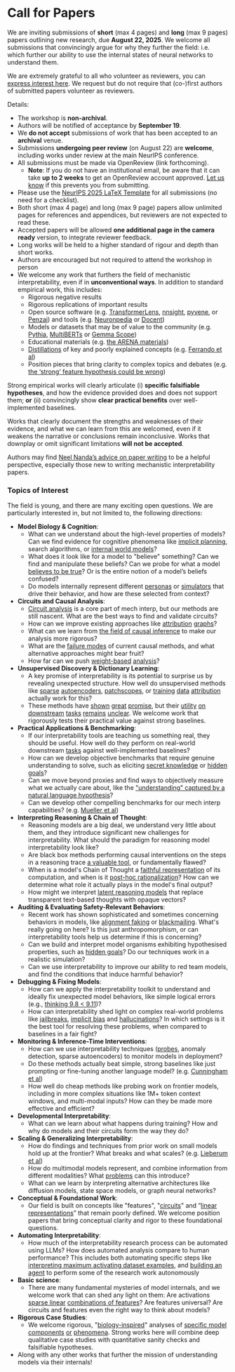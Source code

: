 # Call for Papers
We are inviting submissions of **short** (max 4 pages) and **long** (max 9 pages) papers outlining new research, due **August 22, 2025**. We welcome all submissions that convincingly argue for why they further the field: i.e. which further our ability to use the internal states of neural networks to understand them. 

We are extremely grateful to all who volunteer as reviewers, you can [express interest here](https://www.google.com/url?q=https://docs.google.com/forms/d/e/1FAIpQLSdiw1SJllzoTz_nqzDTzTOGb9DV3W_truQyh-WvYj_QGIi7Mg/viewform?usp%3Ddialog&sa=D&source=editors&ust=1752460623038383&usg=AOvVaw3XZkFNx6AxlLmoYCLeNqHR). We request but do not require that (co-)first authors of submitted papers volunteer as reviewers. 

Details: 
* The workshop is **non-archival**.
* Authors will be notified of acceptance by **September 19**.
* We **do not accept** submissions of work that has been accepted to an **archival** venue.
* Submissions **undergoing peer review** (on August 22) are **welcome**, including works under review at the main NeurIPS conference.
* All submissions must be made via OpenReview (link forthcoming).
  * **Note**: If you do not have an institutional email, be aware that it can take **up to 2 weeks** to get an OpenReview account approved. [Let us know](mailto:neurips2025@mechinterpworkshop.com) if this prevents you from submitting.
* Please use the [NeurIPS 2025 LaTeX Template](https://www.google.com/url?q=https://media.neurips.cc/Conferences/NeurIPS2025/Styles.zip&sa=D&source=editors&ust=1752460623039535&usg=AOvVaw3MwXnvvzubODl-ykHWulBb) for all submissions (no need for a checklist).
* Both short (max 4 page) and long (max 9 page) papers allow unlimited pages for references and appendices, but reviewers are not expected to read these.
* Accepted papers will be allowed **one additional page in the camera ready** version, to integrate reviewer feedback.
* Long works will be held to a higher standard of rigour and depth than short works.
* Authors are encouraged but not required to attend the workshop in person
* We welcome any work that furthers the field of mechanistic interpretability, even if in **unconventional ways**. In addition to standard empirical work, this includes:
  * Rigorous negative results
  * Rigorous replications of important results
  * Open source software (e.g. [TransformerLens](https://www.google.com/url?q=https://github.com/neelnanda-io/TransformerLens&sa=D&source=editors&ust=1752460623040428&usg=AOvVaw2EMY-PKRHNVzCgkHpqv4eb), [nnsight](https://www.google.com/url?q=https://github.com/ndif-team/nnsight&sa=D&source=editors&ust=1752460623040486&usg=AOvVaw0AFmcHTEv_8zFBmcnE-_Lk), [pyvene](https://www.google.com/url?q=https://github.com/stanfordnlp/pyvene/tree/main/pyvene/models/mlp&sa=D&source=editors&ust=1752460623040552&usg=AOvVaw2w6nDJZQMDx24jC9oHpGw1), or [Penzai](https://www.google.com/url?q=https://github.com/google-deepmind/penzai&sa=D&source=editors&ust=1752460623040619&usg=AOvVaw0ML_K4utwtJ0lTV77IpFY4)) and tools (e.g. [Neuronpedia](https://www.google.com/url?q=http://neuronpedia.org&sa=D&source=editors&ust=1752460623040681&usg=AOvVaw37clMvROswqa30pEKeqFOp) or [Docent](https://www.google.com/url?q=https://transluce.org/introducing-docent&sa=D&source=editors&ust=1752460623040751&usg=AOvVaw2yX-63DcjV9JeI1lXjOg3w))
  * Models or datasets that may be of value to the community (e.g. [Pythia](https://www.google.com/url?q=https://arxiv.org/abs/2304.01373&sa=D&source=editors&ust=1752460623040886&usg=AOvVaw1jRVvIdNwDCeJ9rHkcvpLV), [MultiBERTs](https://www.google.com/url?q=https://arxiv.org/abs/2106.16163&sa=D&source=editors&ust=1752460623040939&usg=AOvVaw1ueV7HeUwJ9XtDa1Lw1pn8) or [Gemma Scope](https://www.google.com/url?q=https://arxiv.org/abs/2408.05147&sa=D&source=editors&ust=1752460623040993&usg=AOvVaw2MNhm3Pho7cQZIWlG3II8g))
  * Educational materials (e.g. [the ARENA materials](https://www.google.com/url?q=https://arena3-chapter1-transformer-interp.streamlit.app/&sa=D&source=editors&ust=1752460623041121&usg=AOvVaw2hq2E4IUk7Neja6ufEUmsy))
  * [Distillations](https://www.google.com/url?q=https://distill.pub/2017/research-debt/&sa=D&source=editors&ust=1752460623041216&usg=AOvVaw21GgPbfs7XE7cNhW_Wmll_) of key and poorly explained concepts (e.g. [Ferrando et al](https://www.google.com/url?q=https://arxiv.org/abs/2405.00208&sa=D&source=editors&ust=1752460623041317&usg=AOvVaw3GOqMFTxUAuAH6mD1YujG5))
  * Position pieces that bring clarity to complex topics and debates (e.g. [the ‘strong’ feature hypothesis could be wrong](https://www.google.com/url?q=https://www.alignmentforum.org/posts/tojtPCCRpKLSHBdpn/the-strong-feature-hypothesis-could-be-wrong&sa=D&source=editors&ust=1752460623041518&usg=AOvVaw0h0qkc6cps8GvDMZ-1Mz2V))

Strong empirical works will clearly articulate (i) **specific falsifiable hypotheses**, and how the evidence provided does and does not support them; **or** (ii) convincingly show **clear practical benefits** over well-implemented baselines. 

Works that clearly document the strengths and weaknesses of their evidence, and what we can learn from this are welcomed, even if it weakens the narrative or conclusions remain inconclusive. Works that downplay or omit significant limitations **will not be accepted**. 

Authors may find [Neel Nanda’s advice on paper writing](https://www.google.com/url?q=https://www.alignmentforum.org/posts/eJGptPbbFPZGLpjsp/highly-opinionated-advice-on-how-to-write-ml-papers&sa=D&source=editors&ust=1752460623042302&usg=AOvVaw2nZPJTfruarzZI0g81z4na) to be a helpful perspective, especially those new to writing mechanistic interpretability papers. 
### Topics of Interest
The field is young, and there are many exciting open questions. We are particularly interested in, but not limited to, the following directions: 
* **Model Biology & Cognition**:
  * What can we understand about the high-level properties of models? Can we find evidence for cognitive phenomena like [implicit planning](https://www.google.com/url?q=https://transformer-circuits.pub/2025/attribution-graphs/biology.html%23dives-poems&sa=D&source=editors&ust=1752460623042885&usg=AOvVaw1u2ed_ecZi2WKipylsC9WV), search algorithms, or [internal world models](https://www.google.com/url?q=https://arxiv.org/abs/2210.13382&sa=D&source=editors&ust=1752460623042976&usg=AOvVaw0avyxCDlRffvM7Y3fhGAjL)?
  * What does it look like for a model to "believe" something? Can we find and manipulate these beliefs? Can we probe for what a model [believes to be true](https://www.google.com/url?q=https://arxiv.org/abs/2310.06824&sa=D&source=editors&ust=1752460623043179&usg=AOvVaw2Jphm127L5qlv0G8GelFKP)? Or is the entire notion of a model’s beliefs confused?
  * Do models internally represent different [personas](https://www.google.com/url?q=https://arxiv.org/abs/2406.12094&sa=D&source=editors&ust=1752460623043351&usg=AOvVaw0XdjM7fDQ4_JfpOqOl-DVC) or [simulators](https://www.google.com/url?q=https://www.nature.com/articles/s41586-023-06647-8&sa=D&source=editors&ust=1752460623043421&usg=AOvVaw3vDKKcEHn7OV210EMsRGGE) that drive their behavior, and how are these selected from context?
* **Circuits and Causal Analysis**:
  * [Circuit analysis](https://www.google.com/url?q=https://distill.pub/2020/circuits/zoom-in/&sa=D&source=editors&ust=1752460623043618&usg=AOvVaw0EQYF2TZRF7OlnDjF1CAmz) is a core part of mech interp, but our methods are still nascent. What are the best ways to find and validate circuits?
  * How can we improve existing approaches like [attribution](https://www.google.com/url?q=https://arxiv.org/abs/2406.11944&sa=D&source=editors&ust=1752460623043828&usg=AOvVaw1DJ6jQiIlKLZMxQ5SQyQsl) [graphs](https://www.google.com/url?q=https://transformer-circuits.pub/2025/attribution-graphs/methods.html&sa=D&source=editors&ust=1752460623043896&usg=AOvVaw2B0HpxXm5wPE--2RIXS-DZ)?
  * What can we learn from [the field of causal inference](https://www.google.com/url?q=https://arxiv.org/abs/2407.04690&sa=D&source=editors&ust=1752460623044011&usg=AOvVaw1Zt3owBzhWZ3lh0CfhC8Hd) to make our analysis more rigorous?
  * What are the [failure modes](https://www.google.com/url?q=https://arxiv.org/abs/2307.15771&sa=D&source=editors&ust=1752460623044128&usg=AOvVaw2CFFAq0IIZNDKzFl_HJHO3) of current causal methods, and what alternative approaches might bear fruit?
  * How far can we push [weight-based](https://www.google.com/url?q=https://arxiv.org/abs/2301.05217&sa=D&source=editors&ust=1752460623044289&usg=AOvVaw0CtSkc9CckRJSUNz2cXdSy) [analysis](https://www.google.com/url?q=https://arxiv.org/abs/2410.08417&sa=D&source=editors&ust=1752460623044342&usg=AOvVaw2B7R_1MEN9tCl-S8tfqPa8)?
* **Unsupervised Discovery & Dictionary Learning**:
  * A key promise of interpretability is its potential to surprise us by revealing unexpected structure. How well do unsupervised methods like [sparse](https://www.google.com/url?q=https://arxiv.org/abs/2103.15949&sa=D&source=editors&ust=1752460623044616&usg=AOvVaw0hEb2R8RHLYuD08aJVRMHx) [autoencoders](https://www.google.com/url?q=https://transformer-circuits.pub/2023/monosemantic-features&sa=D&source=editors&ust=1752460623044686&usg=AOvVaw168SuUFDtfuBH53ZNG0Sxb), [patch](https://www.google.com/url?q=https://arxiv.org/abs/2401.06102&sa=D&source=editors&ust=1752460623044736&usg=AOvVaw2sZ0__Dzt2H5vHFpcLYzjN)[scopes](https://www.google.com/url?q=https://arxiv.org/abs/2403.10949v2&sa=D&source=editors&ust=1752460623044774&usg=AOvVaw0p3ji9s3fdaPwPzuqDhGG7), or [training](https://www.google.com/url?q=https://proceedings.mlr.press/v70/koh17a?ref%3Dhttps://githubhelp.com&sa=D&source=editors&ust=1752460623044846&usg=AOvVaw0rCqifBKknkzOG7jkGVNtS) [data](https://www.google.com/url?q=https://arxiv.org/abs/2308.03296&sa=D&source=editors&ust=1752460623044895&usg=AOvVaw092gZZpoAY7dMAJHkJFl3F) [attribution](https://www.google.com/url?q=https://arxiv.org/abs/2205.11482&sa=D&source=editors&ust=1752460623044950&usg=AOvVaw2ZgqWBxKSU2WczWfw5j2DV) actually work for this?
  * These methods have [shown](https://www.google.com/url?q=https://transformer-circuits.pub/2024/scaling-monosemanticity/index.html&sa=D&source=editors&ust=1752460623045078&usg=AOvVaw08daSEFEZSoFGIh-jLElGa) [great](https://www.google.com/url?q=https://transformer-circuits.pub/2025/attribution-graphs/biology.html&sa=D&source=editors&ust=1752460623045150&usg=AOvVaw1VjBcfQvZsKhNmdybStZF3) [promise](https://www.google.com/url?q=https://arxiv.org/abs/2503.10965&sa=D&source=editors&ust=1752460623045200&usg=AOvVaw1QS_DZv-ZMvPp8w1QINcry), but their [utility](https://www.google.com/url?q=https://arxiv.org/abs/2502.16681&sa=D&source=editors&ust=1752460623045260&usg=AOvVaw0W0lNckyhnF5JpV6OH0m9W) [on](https://www.google.com/url?q=https://www.tilderesearch.com/blog/sieve&sa=D&source=editors&ust=1752460623045311&usg=AOvVaw2ILwnnYDv_0awhDpOaKg1q) [downstream](https://www.google.com/url?q=https://arxiv.org/abs/2501.17148&sa=D&source=editors&ust=1752460623045364&usg=AOvVaw2M_U_-pYXV9srLzAtMx7P5) [tasks](https://www.google.com/url?q=https://transformer-circuits.pub/2024/features-as-classifiers/index.html&sa=D&source=editors&ust=1752460623045436&usg=AOvVaw1-uUyl73TKQ4ij2xH9dvyF) [remains](https://www.google.com/url?q=https://arxiv.org/abs/2502.04382&sa=D&source=editors&ust=1752460623045492&usg=AOvVaw2gKLep2tgBzFPE4do-jthf) [unclear](https://www.google.com/url?q=https://www.alignmentforum.org/posts/4uXCAJNuPKtKBsi28/negative-results-for-saes-on-downstream-tasks&sa=D&source=editors&ust=1752460623045605&usg=AOvVaw37k_oyjo9NpEdRUQ6gXQ3j). We welcome work that rigorously tests their practical value against strong baselines.
* **Practical Applications & Benchmarking**:
  * If our interpretability tools are teaching us something real, they should be useful. How well do they perform on real-world downstream [tasks](https://www.google.com/url?q=https://www.lesswrong.com/posts/wGRnzCFcowRCrpX4Y/downstream-applications-as-validation-of-interpretability&sa=D&source=editors&ust=1752460623046007&usg=AOvVaw31d6iT45jkgYM3pXpIQZIu) against well-implemented baselines?
  * How can we develop objective benchmarks that require genuine understanding to solve, such as eliciting [secret knowledge](https://www.google.com/url?q=https://arxiv.org/abs/2505.14352&sa=D&source=editors&ust=1752460623046252&usg=AOvVaw1sRRKZI15m-i2Pz9AFWX3o) or [hidden goals](https://www.google.com/url?q=https://arxiv.org/abs/2503.10965&sa=D&source=editors&ust=1752460623046316&usg=AOvVaw0PgsoGoh_JIIkmE2e47NFZ)?
  * Can we move beyond proxies and find ways to objectively measure what we actually care about, like the ["understanding" captured by a natural language hypothesis](https://www.google.com/url?q=https://arxiv.org/abs/2502.04382&sa=D&source=editors&ust=1752460623046521&usg=AOvVaw2XLtYEd7gIb3hqDVe_MtaM)?
  * Can we develop other compelling benchmarks for our mech interp capabilities? (e.g. [Mueller et al](https://www.google.com/url?q=https://arxiv.org/abs/2504.13151&sa=D&source=editors&ust=1752460623046666&usg=AOvVaw0KWmBERf-y5Fpz7prRQGb-))
* **Interpreting Reasoning & Chain of Thought**:
  * Reasoning models are a big deal, we understand very little about them, and they introduce significant new challenges for interpretability. What should the paradigm for reasoning model interpretability look like?
  * Are black box methods performing causal interventions on the steps in a reasoning trace [a valuable tool](https://www.google.com/url?q=https://arxiv.org/abs/2506.19143&sa=D&source=editors&ust=1752460623047093&usg=AOvVaw3p77_juvk52ZaCDljHEHFn), or fundamentally flawed?
  * When is a model's Chain of Thought a [faithful representation](https://www.google.com/url?q=https://arxiv.org/abs/2305.04388&sa=D&source=editors&ust=1752460623047236&usg=AOvVaw10OXjua2wnLXcHrqOxYyV9) of its computation, and when is it [post-hoc rationalization](https://www.google.com/url?q=https://arxiv.org/abs/2503.08679&sa=D&source=editors&ust=1752460623047331&usg=AOvVaw3FZKTgKFFw6ZKztVHSmcbo)? How can we determine what role it actually plays in the model's final output?
  * How might we interpret [latent reasoning models](https://www.google.com/url?q=https://arxiv.org/abs/2412.06769&sa=D&source=editors&ust=1752460623047525&usg=AOvVaw2hNtWxUf4Dm4_0UG-2-6Ay) that replace transparent text-based thoughts with opaque vectors?
* **Auditing & Evaluating Safety-Relevant Behaviors**:
  * Recent work has shown sophisticated and sometimes concerning behaviors in models, like [alignment faking](https://www.google.com/url?q=https://arxiv.org/abs/2412.14093&sa=D&source=editors&ust=1752460623047825&usg=AOvVaw0sb5hZUS9D2ZUEWwX1ZmaZ) or [blackmailing](https://www.google.com/url?q=https://www.anthropic.com/research/agentic-misalignment&sa=D&source=editors&ust=1752460623047896&usg=AOvVaw2WuDjpP6eOTkNGAPREGD0f). What's really going on here? Is this just anthropomorphism, or can interpretability tools help us determine if this is concerning?
  * Can we build and interpret model organisms exhibiting hypothesised properties, such as [hidden goals](https://www.google.com/url?q=https://arxiv.org/abs/2503.10965&sa=D&source=editors&ust=1752460623048153&usg=AOvVaw386Wx4DA92haWzcDlWoNYw)? Do our techniques work in a realistic simulation?
  * Can we use interpretability to improve our ability to red team models, and find the conditions that induce harmful behavior?
* **Debugging & Fixing Models**:
  * How can we apply the interpretability toolkit to understand and ideally fix unexpected model behaviors, like simple logical errors (e.g., [thinking 9.8 < 9.11](https://www.google.com/url?q=https://transluce.org/observability-interface&sa=D&source=editors&ust=1752460623048595&usg=AOvVaw3Sweg36Zq_m7WLNlwn7ZAv))?
  * How can interpretability shed light on complex real-world problems like [jailbreaks](https://www.google.com/url?q=https://transformer-circuits.pub/2025/attribution-graphs/biology.html%23dives-jailbreak&sa=D&source=editors&ust=1752460623048755&usg=AOvVaw23zPSb3Q4TbLEgwPxJlYb9), [implicit bias](https://www.google.com/url?q=https://arxiv.org/abs/2506.10922&sa=D&source=editors&ust=1752460623048818&usg=AOvVaw0yE1N9VeaNsYdUelv-cROu) and [hallucinations](https://www.google.com/url?q=https://arxiv.org/abs/2411.14257&sa=D&source=editors&ust=1752460623048878&usg=AOvVaw2kRbbaSFMJqEsVHiE0ZkxW)? In which settings is it the best tool for resolving these problems, when compared to baselines in a fair fight?
* **Monitoring & Inference-Time Interventions**:
  * How can we use interpretability techniques ([probes](https://www.google.com/url?q=https://arxiv.org/abs/2102.12452&sa=D&source=editors&ust=1752460623049168&usg=AOvVaw2FV5OIERx4blDJNjqRrKQt), anomaly detection, sparse autoencoders) to monitor models in deployment?
  * Do these methods actually beat simple, strong baselines like just prompting or fine-tuning another language model? (e.g. [Cunningham et al](https://www.google.com/url?q=https://alignment.anthropic.com/2025/cheap-monitors/&sa=D&source=editors&ust=1752460623049412&usg=AOvVaw2EWZv-9mEXx6JFH8i0v_9z))
  * How well do cheap methods like probing work on frontier models, including in more complex situations like 1M+ token context windows, and multi-modal inputs? How can they be made more effective and efficient?
* **Developmental Interpretability**:
  * What can we learn about what happens during training? How and why do models and their circuits form the way they do?
* **Scaling & Generalizing Interpretability**:
  * How do findings and techniques from prior work on small models hold up at the frontier? What breaks and what scales? (e.g. [Lieberum et al](https://www.google.com/url?q=https://arxiv.org/abs/2307.09458&sa=D&source=editors&ust=1752460623050075&usg=AOvVaw0My7JzsvIrL-cIAozCj0kU))
  * How do multimodal models represent, and combine information from different modalities? What [problems](https://www.google.com/url?q=https://openreview.net/pdf?id%3DVUhRdZp8ke&sa=D&source=editors&ust=1752460623050246&usg=AOvVaw38WySNsolr-YZ5seDaz_hu) can this introduce?
  * What can we learn by interpreting alternative architectures like diffusion models, state space models, or graph neural networks?
* **Conceptual & Foundational Work**:
  * Our field is built on concepts like "features", "[circuits](https://www.google.com/url?q=https://distill.pub/2020/circuits/zoom-in/&sa=D&source=editors&ust=1752460623050633&usg=AOvVaw2livaq6D5QrVggHUTc4lH_)" and “[linear representations](https://www.google.com/url?q=https://transformer-circuits.pub/2024/july-update/index.html%23linear-representations&sa=D&source=editors&ust=1752460623050734&usg=AOvVaw2TklB8JjVFHljjGLtdW2QW)” that remain poorly defined. We welcome position papers that bring conceptual clarity and rigor to these foundational questions.
* **Automating Interpretability**:
  * How much of the interpretability research process can be automated using LLMs? How does automated analysis compare to human performance? This includes both automating specific steps like [interpreting maximum activating dataset examples](https://www.google.com/url?q=https://openaipublic.blob.core.windows.net/neuron-explainer/paper/index.html&sa=D&source=editors&ust=1752460623051221&usg=AOvVaw2mXO8CTTcssk7gjtAD_3mi), and [building an agent](https://www.google.com/url?q=https://arxiv.org/abs/2404.14394&sa=D&source=editors&ust=1752460623051290&usg=AOvVaw0LoptGhVsR_jMpMnKVwNaM) to perform some of the research work autonomously
* **Basic science**:
  * There are many fundamental mysteries of model internals, and we welcome work that can shed any light on them: Are activations [sparse linear](https://www.google.com/url?q=https://arxiv.org/abs/1601.03764&sa=D&source=editors&ust=1752460623051577&usg=AOvVaw2sYdApj-8WJc6M45pCTrQK) [combinations of features](https://www.google.com/url?q=https://transformer-circuits.pub/2022/toy_model/index.html&sa=D&source=editors&ust=1752460623051658&usg=AOvVaw0NCxTGHBnwoxgxS1JOrt9Q)? Are features universal? Are circuits and features even the right way to think about models?
* **Rigorous Case Studies**:
  * We welcome rigorous, "[biology-inspired](https://www.google.com/url?q=https://distill.pub/2020/circuits/curve-circuits/&sa=D&source=editors&ust=1752460623051932&usg=AOvVaw3CEpupY9a23dFnfDdk8ueN)" analyses of [specific model](https://www.google.com/url?q=https://arxiv.org/abs/2310.04625&sa=D&source=editors&ust=1752460623052001&usg=AOvVaw1ae1HwmNPU9578-ODvjEFW) [components](https://www.google.com/url?q=https://transformer-circuits.pub/2024/scaling-monosemanticity/index.html&sa=D&source=editors&ust=1752460623052079&usg=AOvVaw3lcK6UCPVrxWj2NCItbfAV) [or](https://www.google.com/url?q=https://arxiv.org/abs/2305.01610&sa=D&source=editors&ust=1752460623052159&usg=AOvVaw29gHG5Ax6uPpIjK7hIyqzf) [phenomena](https://www.google.com/url?q=https://arxiv.org/abs/2306.09346&sa=D&source=editors&ust=1752460623052234&usg=AOvVaw1Tka5D9hXuLxd1PE872jM1). Strong works here will combine deep qualitative case studies with quantitative sanity checks and falsifiable hypotheses.
* Along with any other works that further the mission of understanding models via their internals!
